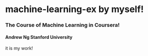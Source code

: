 # machine-learning-ex by myself!
### The Course of Machine Learning in Coursera!
#### Andrew Ng	Stanford University
it is my work!